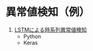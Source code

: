 # 異常値検知（例）
1. [LSTMによる時系列異常値検知](https://github.com/Satoru-Shibata-JPN/AnomalyDetection/blob/main/Anomaly%20detection%20with%20Python%20on%20LSTM.ipynb)
    * Python
    * Keras

